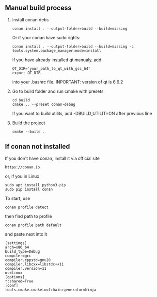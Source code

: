 ## Manual build process
1. Install conan debs

   ```
   conan install . --output-folder=build --build=missing
   ```

   Or if your conan have sudo rights:
   ```
   conan install . --output-folder=build --build=missing -c tools.system.package_manager:mode=install
   ```
   If you have already installed qt manualy, add
   ```
   QT_DIR='your_path_to_qt_with_gcc_64'
   export QT_DIR
   ```
   into your .bashrc file. INPORTANT: version of qt is 6.6.2

3. Go to build folder and run cmake with presets

   ```
   cd build
   cmake .. --preset conan-debug
   ```
   If you want to build utilits, add -DBUILD_UTILIT=ON after previous line

4. Build the project

   ```
   cmake --build .
   ```
## If conan not installed
If you don't have conan, install it via official site
   ```
   https://conan.io
   ```
   or, if you in Linux
   ```
   sudo apt install python3-pip
   sudo pip install conan
   ```
To start, use
```
conan profile detect
```
then find path to profile
```
conan profile path default
```
and paste next into it
```
[settings]
arch=x86_64
build_type=Debug
compiler=gcc
compiler.cppstd=gnu20
compiler.libcxx=libstdc++11
compiler.version=11
os=Linux
[options]
*:shared=True
[conf]
tools.cmake.cmaketoolchain:generator=Ninja
```